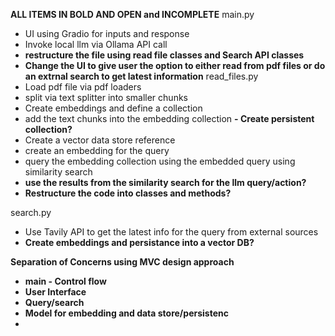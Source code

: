 **ALL ITEMS IN BOLD AND OPEN and INCOMPLETE**
main.py
- UI using Gradio for inputs and response
- Invoke local llm via Ollama API call
- **restructure the file using read file classes and Search API classes**
- **Change the UI to give user the option to either read from pdf files or do an extrnal search to get latest information**
read_files.py
- Load pdf file via pdf loaders
- split via text splitter into smaller chunks
- Create embeddings and define a collection
- add the text chunks into the embedding collection
**- Create persistent collection?**
- Create a vector data store reference
- create an embedding for the query
- query the embedding collection using the embedded query using similarity search
- **use the results from the similarity search for the llm query/action?**
- **Restructure the code into classes and methods?**

search.py
- Use Tavily API to get the latest info for the query from external sources
- **Create embeddings and persistance into a vector DB?**

**Separation of Concerns using MVC design approach**
- **main - Control flow**
- **User Interface**
- **Query/search** 
- **Model for embedding and data store/persistenc**
- 
